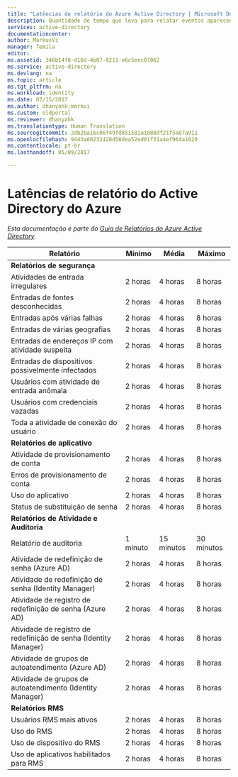 ```yaml
---
title: "Latências do relatório do Azure Active Directory | Microsoft Docs"
description: Quantidade de tempo que leva para relatar eventos aparecendo no seu Active Directory do Azure
services: active-directory
documentationcenter: 
author: MarkusVi
manager: femila
editor: 
ms.assetid: 346b14f8-d16d-4b07-8211-e6c5eec07062
ms.service: active-directory
ms.devlang: na
ms.topic: article
ms.tgt_pltfrm: na
ms.workload: identity
ms.date: 07/15/2017
ms.author: dhanyahk;markvi
ms.custom: oldportal
ms.reviewer: dhanyahk
ms.translationtype: Human Translation
ms.sourcegitcommit: 2db2ba16c06f49fd851581a1088df21f5a87a911
ms.openlocfilehash: 9443a00232420d58dea52ed01f31a4ef964a1620
ms.contentlocale: pt-br
ms.lasthandoff: 05/09/2017

---
```

# Latências de relatório do Active Directory do Azure
<a id="azure-active-directory-report-latencies" class="xliff"></a>
*Esta documentação é parte do [Guia de Relatórios do Azure Active Directory](active-directory-reporting-guide.md).*

| Relatório | Mínimo | Média | Máximo |
| --- | --- | --- | --- |
| **Relatórios de segurança** | | | |
| Atividades de entrada irregulares |2 horas |4 horas |8 horas |
| Entradas de fontes desconhecidas |2 horas |4 horas |8 horas |
| Entradas após várias falhas |2 horas |4 horas |8 horas |
| Entradas de várias geografias |2 horas |4 horas |8 horas |
| Entradas de endereços IP com atividade suspeita |2 horas |4 horas |8 horas |
| Entradas de dispositivos possivelmente infectados |2 horas |4 horas |8 horas |
| Usuários com atividade de entrada anômala |2 horas |4 horas |8 horas |
| Usuários com credenciais vazadas |2 horas |4 horas |8 horas |
| Toda a atividade de conexão do usuário |2 horas |4 horas |8 horas |
| **Relatórios de aplicativo** | | | |
| Atividade de provisionamento de conta |2 horas |4 horas |8 horas |
| Erros de provisionamento de conta |2 horas |4 horas |8 horas |
| Uso do aplicativo |2 horas |4 horas |8 horas |
| Status de substituição de senha |2 horas |4 horas |8 horas |
| **Relatórios de Atividade e Auditoria** | | | |
| Relatório de auditoria |1 minuto |15 minutos |30 minutos |
| Atividade de redefinição de senha (Azure AD) |2 horas |4 horas |8 horas |
| Atividade de redefinição de senha (Identity Manager) |2 horas |4 horas |8 horas |
| Atividade de registro de redefinição de senha (Azure AD) |2 horas |4 horas |8 horas |
| Atividade de registro de redefinição de senha (Identity Manager) |2 horas |4 horas |8 horas |
| Atividade de grupos de autoatendimento (Azure AD) |2 horas |4 horas |8 horas |
| Atividade de grupos de autoatendimento (Identity Manager) |2 horas |4 horas |8 horas |
| **Relatórios RMS** | | | |
| Usuários RMS mais ativos |2 horas |4 horas |8 horas |
| Uso do RMS |2 horas |4 horas |8 horas |
| Uso de dispositivo do RMS |2 horas |4 horas |8 horas |
| Uso de aplicativos habilitados para RMS |2 horas |4 horas |8 horas |


